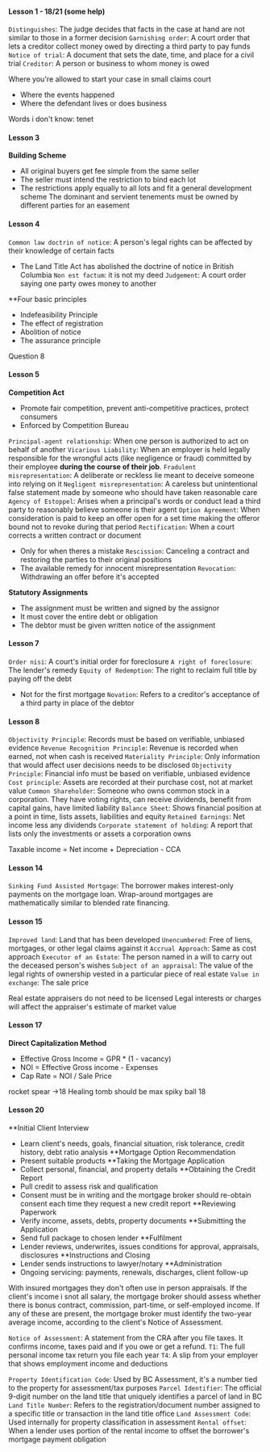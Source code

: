 #### Lesson 1 - 18/21 (some help)
`Distinguishes`: The judge decides that facts in the case at hand are not similar to those in a former decision
`Garnishing order`: A court order that lets a creditor collect money owed by directing a third party to pay funds
`Notice of trial`: A document that sets the date, time, and place for a civil trial
`Creditor`: A person or business to whom money is owed

Where you're allowed to start your case in small claims court
* Where the events happened
* Where the defendant lives or does business


Words i don't know: tenet
#### Lesson 3
**Building Scheme**
* All original buyers get fee simple from the same seller
* The seller must intend the restriction to bind each lot
* The restrictions apply equally to all lots and fit a general development scheme
The dominant and servient tenements must be owned by different parties for an easement
#### Lesson 4
`Common law doctrin of notice`: A person's legal rights can be affected by their knowledge of certain facts
* The Land Title Act has abolished the doctrine of notice in British Columbia
`Non est factum`: it is not my deed
`Judgement`: A court order saying one party owes money to another

**Four basic principles
* Indefeasibility Principle
* The effect of registration
* Abolition of notice
* The assurance principle

Question 8
#### Lesson 5
**Competition Act**
* Promote fair competition, prevent anti-competitive practices, protect consumers
* Enforced by Competition Bureau

`Principal-agent relationship`: When one person is authorized to act on behalf of another
`Vicarious Liability`: When an employer is held legally responsible for the wrongful acts (like negligence or fraud) committed by their employee **during the course of their job**.
`Fradulent misrepresentation`: A deliberate or reckless lie meant to deceive someone into relying on it
`Negligent misrepresentation`: A careless but unintentional false statement made by someone who should have taken reasonable care
`Agency of Estoppel`: Arises when a principal's words or conduct lead a third party to reasonably believe someone is their agent
`Option Agreement`: When consideration is paid to keep an offer open for a set time making the offeror bound not to revoke during that period
`Rectification`: When a court corrects a written contract or document
* Only for when theres a mistake
`Rescission`: Canceling a contract and restoring the parties to their original positions
* The available remedy for innocent misrepresentation 
`Revocation`: Withdrawing an offer before it's accepted


**Statutory Assignments**
* The assignment must be written and signed by the assignor
* It must cover the entire debt or obligation
* The debtor must be given written notice of the assignment

#### Lesson 7
`Order nisi`: A court's initial order for foreclosure
`A right of foreclosure`: The lender's remedy
`Equity of Redemption`: The right to reclaim full title by paying off the debt
* Not for the first mortgage
`Novation`: Refers to a creditor's acceptance of a third party in place of the debtor
#### Lesson 8
`Objectivity Principle`: Records must be based on verifiable, unbiased evidence
`Revenue Recognition Principle`: Revenue is recorded when earned, not when cash is received
`Materiality Principle`: Only information that would affect user decisions needs to be disclosed
`Objectivity Principle`: Financial info must be based on verifiable, unbiased evidence
`Cost principle`: Assets are recorded at their purchase cost, not at market value
`Common Shareholder`: Someone who owns common stock in a corporation. They have voting rights, can receive dividends, benefit from capital gains, have limited liability
`Balance Sheet`: Shows financial position at a point in time, lists assets, liabilities and equity
`Retained Earnings`: Net income less any dividends
`Corporate statement of holding`: A report that lists only the investments or assets a corporation owns

Taxable income = Net income + Depreciation - CCA

#### Lesson 14
`Sinking Fund Assisted Mortgage`: The borrower makes interest-only payments on the mortgage loan.
Wrap-around mortgages are mathematically similar to blended rate financing.

#### Lesson 15
`Improved land`: Land that has been developed
`Unencumbered`: Free of liens, mortgages, or other legal claims against it
`Accrual Approach`: Same as cost approach
`Executor of an Estate`: The person named in a will to carry out the deceased person's wishes
`Subject of an appraisal`: The value of the legal rights of ownership vested in a particular piece of real estate
`Value in exchange`: The sale price

Real estate appraisers do not need to be licensed
Legal interests or charges will affect the appraiser's estimate of market value

#### Lesson 17
**Direct Capitalization Method**
* Effective Gross Income = GPR * (1 - vacancy)
* NOI = Effective Gross income - Expenses
* Cap Rate = NOI / Sale Price

rocket spear ->18
Healing tomb should be max
spiky ball 18

#### Lesson 20
**Initial Client Interview
* Learn client's needs, goals, financial situation, risk tolerance, credit history, debt ratio analysis
**Mortgage Option Recommendation
* Present suitable products
**Taking the Mortgage Application
* Collect personal, financial, and property details
**Obtaining the Credit Report 
* Pull credit to assess risk and qualification
* Consent must be in writing and the mortgage broker should re-obtain consent each time they request a new credit report
**Reviewing Paperwork 
* Verify income, assets, debts, property documents
**Submitting the Application
* Send full package to chosen lender
**Fulfilment
* Lender reviews, underwrites, issues conditions for approval, appraisals, disclosures
**Instructions and Closing
* Lender sends instructions to lawyer/notary
**Administration
* Ongoing servicing: payments, renewals, discharges, client follow-up

With insured mortgages they don't often use in person appraisals. 
If the client's income i snot all salary, the mortgage broker should assess whether there is bonus contract, commission, part-time, or self-employed income. If any of these are present, the mortgage broker must identify the two-year average income, according to the client's Notice of Assessment.

`Notice of Assessment`: A statement from the CRA after you file taxes. It confirms income, taxes paid and if you owe or get a refund.
`T1`: The full personal income tax return you file each year
`T4`: A slip from your employer that shows employment income and deductions

`Property Identification Code`: Used by BC Assessment, it's a number tied to the property for assessment/tax purposes
`Parcel Identifier`: The official 9-digit number on the land title that uniquely identifies a parcel of land in BC
`Land Title Number`: Refers to the registration/document number assigned to a specific title or transaction in the land title office
`Land Assessment Code`: Used internally for property classification in assessment
`Rental offset`: When a lender uses portion of the rental income to offset the borrower's mortgage payment obligation